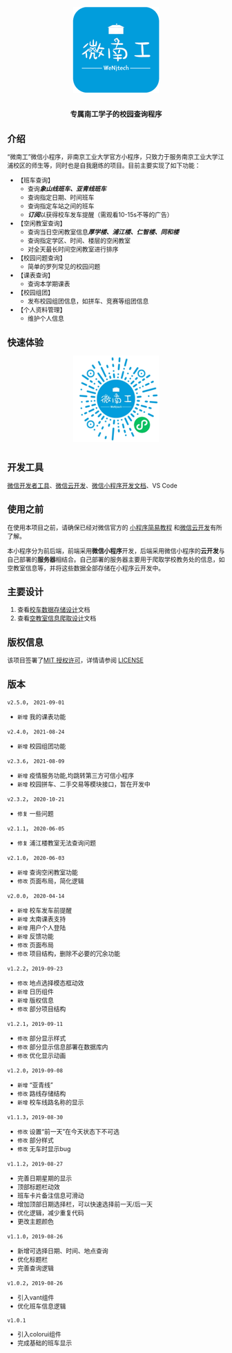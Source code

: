 <p align="center">
  <img alt="logo" src="resource/weNjtech.png" width="200" style="margin-bottom: 10px;">
</p>
<h3 align="center">专属南工学子的校园查询程序</h3>

## 介绍

“微南工”微信小程序，非南京工业大学官方小程序，只致力于服务南京工业大学江浦校区的师生等，同时也是自我磨练的项目。目前主要实现了如下功能：

- 【班车查询】
  - 查询***象山线班车、亚青线班车***
  - 查询指定日期、时间班车
  - 查询指定车站之间的班车
  - ***订阅***以获得校车发车提醒（需观看10-15s不等的广告）
- 【空闲教室查询】
  - 查询当日空闲教室信息***厚学楼、浦江楼、仁智楼、同和楼***
  - 查询指定学区、时间、楼层的空闲教室
  - 对全天最长时间空闲教室进行排序
- 【校园问题查询】
  - 简单的罗列常见的校园问题
- 【课表查询】
  - 查询本学期课表
- 【校园组团】
    - 发布校园组团信息，如拼车、竞赛等组团信息
- 【个人资料管理】
  - 维护个人信息

## 快速体验

<p align="center">
  <img src="resource/promote.png" width="200" style="margin-bottom: 10px;">
</p>




## 开发工具

[微信开发者工具](https://developers.weixin.qq.com/miniprogram/dev/devtools/devtools.html )、[微信云开发](https://developers.weixin.qq.com/miniprogram/dev/wxcloud/basis/getting-started.html)、[微信小程序开发文档](https://developers.weixin.qq.com/miniprogram/dev/framework/)、VS Code

## 使用之前

在使用本项目之前，请确保已经对微信官方的 [小程序简易教程](https://mp.weixin.qq.com/debug/wxadoc/dev/) 和[微信云开发](https://developers.weixin.qq.com/miniprogram/dev/wxcloud/basis/getting-started.html)有所了解。

本小程序分为前后端，前端采用**微信小程序**开发，后端采用微信小程序的**云开发**与自己部署的**服务器**相结合。自己部署的服务器主要用于爬取学校教务处的信息，如空教室信息等，并将这些数据全部存储在小程序云开发中。

## 主要设计

1. 查看[校车数据存储设计](resource/校车数据存储设计.md)文档
2. 查看[空教室信息爬取设计](resource/解析空教室请求.md)文档

## 版权信息

该项目签署了[MIT 授权许可](http://www.opensource.org/licenses/mit-license.php)，详情请参阅 [LICENSE](LICENSE)

## 版本

`v2.5.0`， `2021-09-01`

-   `新增` 我的课表功能

`v2.4.0`， `2021-08-24`

-   `新增` 校园组团功能

`v2.3.6`， `2021-08-09`

- `新增`  疫情服务功能,均跳转第三方可信小程序
- `新增`  校园拼车、二手交易等模块接口，暂在开发中

`v2.3.2`， `2020-10-21`

- `修复`  一些问题

`v2.1.1`， `2020-06-05`

- `修复`  浦江楼教室无法查询问题

`v2.1.0`， `2020-06-03`

- `新增` 查询空闲教室功能
- `修改` 页面布局，简化逻辑

`v2.0.0`， `2020-04-14`

- `新增` 校车发车前提醒
- `新增` 太南课表支持
- `新增` 用户个人登陆
- `新增` 反馈功能
- `修改` 页面布局
- `修改`  项目结构，删除不必要的冗余功能

`v1.2.2`，`2019-09-23`

- `修改` 地点选择模态框动效
- `新增` 日历组件
- `新增` 版权信息
- `修改` 部分项目结构

`v1.2.1`，`2019-09-11`

- `修改` 部分显示样式
- `修改` 部分显示信息部署在数据库内
- `修改` 优化显示动画

`v1.2.0`，`2019-09-08`

- `新增` “亚青线”
- `修改` 路线存储结构
- `新增` 校车线路名称的显示

`v1.1.3`，`2019-08-30`

- `修改` 设置“前一天”在今天状态下不可选
- `修改` 部分样式
- `修改` 无车时显示bug

`v1.1.2`，`2019-08-27`

- 完善日期星期的显示
- 顶部标题栏动效
- 班车卡片备注信息可滑动
- 增加顶部日期选择栏，可以快速选择前一天/后一天
- 优化逻辑，减少重复代码
- 更改主题颜色

`v1.1.0`，`2019-08-26`

- 新增可选择日期、时间、地点查询
- 优化标题栏
- 完善查询逻辑

`v1.0.2`，`2019-08-26`

- 引入vant组件
- 优化班车信息逻辑

`v1.0.1`

- 引入colorui组件
- 完成基础的班车显示
